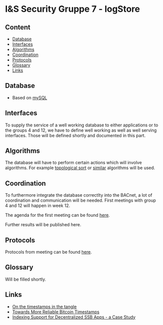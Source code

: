 # I&S Security Gruppe 7 - logStore

## Content

*   [Database](#database)
*   [Interfaces](#interfaces)
*   [Algorithms](#algorithms)
*   [Coordination](#coordination)
*   [Protocols](#protocols)
*   [Glossary](#glossary)
*   [Links](#links)

## Database

* Based on [mySQL](https://dev.mysql.com/doc/)

## Interfaces

To supply the service of a well working database to either applications or to the groups 4 and 12, we have to define well working as well as well serving interfaces. Those will be defined shortly and documented in this part.

## Algorithms

The database will have to perform certain actions which will involve algorithms. For example [topological sort](https://en.wikipedia.org/wiki/Topological_sorting) or [similar](https://en.wikipedia.org/wiki/Category:Database_algorithms) algorithms will be used. 

## Coordination

To furthermore integrate the database correctlty into the BACnet, a lot of coordination and communication will be needed. First meetings with group 4 and 12 will happen in week 12.

The agenda for the first meeting can be found [here](https://github.com/cn-uofbasel/BACnet/blob/master/groups/07-logStore/Protocols/agendaLogMeeting.md).

Further results will be published here.

## Protocols

Protocols from meeting can be found [here](https://github.com/cn-uofbasel/BACnet/tree/master/groups/07-logStore/Protocols).

## Glossary

Will be filled shortly.

## Links

* [On the timestamps in the tangle](https://assets.ctfassets.net/r1dr6vzfxhev/4iQXZ7bZGwSsE26SkqOQao/2ebf046578dabec5c1d3c48ed442c86f/On_timestamps_in_the_Tangle.pdf)
* [Towards More Reliable
Bitcoin Timestamps](https://arxiv.org/pdf/1803.09028.pdf)
* [Indexing Support for Decentralized SSB Apps - a Case Study](https://drive.google.com/file/d/1PyjW1zXxL00kidhn7R9k6mvYNqSiTugD/view?usp=sharing)
